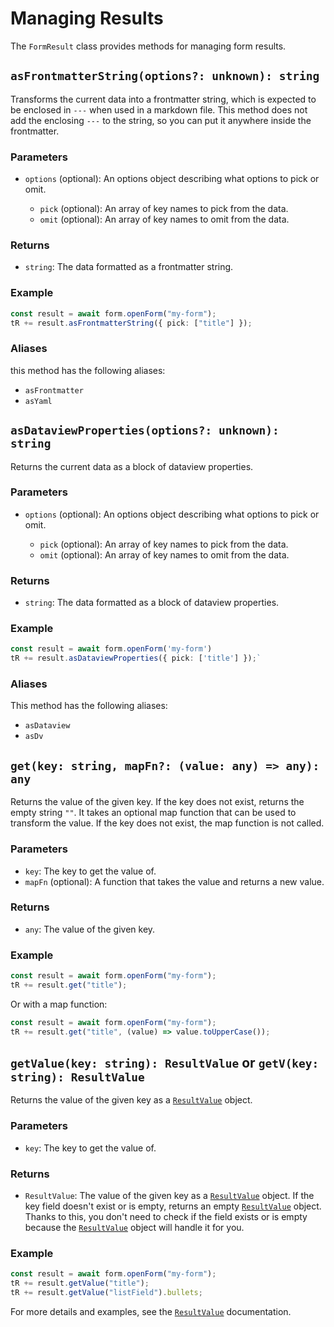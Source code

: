 # Managing Results

The `FormResult` class provides methods for managing form results.

## `asFrontmatterString(options?: unknown): string`

Transforms the current data into a frontmatter string, which is expected to be enclosed in `---` when used in a markdown file. This method does not add the enclosing `---` to the string, so you can put it anywhere inside the frontmatter.

### Parameters

-   `options` (optional): An options object describing what options to pick or omit.

    -   `pick` (optional): An array of key names to pick from the data.
    -   `omit` (optional): An array of key names to omit from the data.

### Returns

-   `string`: The data formatted as a frontmatter string.

### Example

```typescript
const result = await form.openForm("my-form");
tR += result.asFrontmatterString({ pick: ["title"] });
```

### Aliases

this method has the following aliases:

-   `asFrontmatter`
-   `asYaml`

## `asDataviewProperties(options?: unknown): string`

Returns the current data as a block of dataview properties.

### Parameters

-   `options` (optional): An options object describing what options to pick or omit.

    -   `pick` (optional): An array of key names to pick from the data.
    -   `omit` (optional): An array of key names to omit from the data.

### Returns

-   `string`: The data formatted as a block of dataview properties.

### Example

```typescript
const result = await form.openForm('my-form')
tR += result.asDataviewProperties({ pick: ['title'] });`
```

### Aliases

This method has the following aliases:

-   `asDataview`
-   `asDv`

## `get(key: string, mapFn?: (value: any) => any): any`

Returns the value of the given key.
If the key does not exist, returns the empty string `""`.
It takes an optional map function that can be used to transform the value.
If the key does not exist, the map function is not called.

### Parameters

-   `key`: The key to get the value of.
-   `mapFn` (optional): A function that takes the value and returns a new value.

### Returns

-   `any`: The value of the given key.

### Example

```typescript
const result = await form.openForm("my-form");
tR += result.get("title");
```

Or with a map function:

```typescript
const result = await form.openForm("my-form");
tR += result.get("title", (value) => value.toUpperCase());
```

## `getValue(key: string): ResultValue` or `getV(key: string): ResultValue`

Returns the value of the given key as a [`ResultValue`](ResultValue.md) object.

### Parameters
-  `key`: The key to get the value of.

### Returns
-  `ResultValue`: The value of the given key as a [`ResultValue`](ResultValue.md) object. 
If the key field doesn't exist or is empty, returns an empty [`ResultValue`](ResultValue.md) object. Thanks to this, you don't need to check if the field exists or is empty because the [`ResultValue`](ResultValue.md) object will handle it for you.


### Example

```typescript
const result = await form.openForm("my-form");
tR += result.getValue("title");
tR += result.getValue("listField").bullets;
```

For more details and examples, see the [`ResultValue`](ResultValue.md) documentation.
